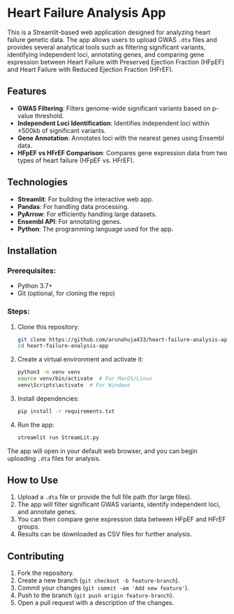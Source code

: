 # Heart Failure Analysis App

This is a Streamlit-based web application designed for analyzing heart failure genetic data. The app allows users to upload GWAS `.dta` files and provides several analytical tools such as filtering significant variants, identifying independent loci, annotating genes, and comparing gene expression between Heart Failure with Preserved Ejection Fraction (HFpEF) and Heart Failure with Reduced Ejection Fraction (HFrEF).

## Features
- **GWAS Filtering**: Filters genome-wide significant variants based on p-value threshold.
- **Independent Loci Identification**: Identifies independent loci within ±500kb of significant variants.
- **Gene Annotation**: Annotates loci with the nearest genes using Ensembl data.
- **HFpEF vs HFrEF Comparison**: Compares gene expression data from two types of heart failure (HFpEF vs. HFrEF).

## Technologies
- **Streamlit**: For building the interactive web app.
- **Pandas**: For handling data processing.
- **PyArrow**: For efficiently handling large datasets.
- **Ensembl API**: For annotating genes.
- **Python**: The programming language used for the app.

## Installation

### Prerequisites:
- Python 3.7+
- Git (optional, for cloning the repo)

### Steps:
1. Clone this repository:
    ```bash
    git clone https://github.com/arunahuja433/heart-failure-analysis-app.git
    cd heart-failure-analysis-app
    ```

2. Create a virtual environment and activate it:
    ```bash
    python3 -m venv venv
    source venv/bin/activate  # For MacOS/Linux
    venv\Scripts\activate  # For Windows
    ```

3. Install dependencies:
    ```bash
    pip install -r requirements.txt
    ```

4. Run the app:
    ```bash
    streamlit run StreamLit.py
    ```

The app will open in your default web browser, and you can begin uploading `.dta` files for analysis.

## How to Use
1. Upload a `.dta` file or provide the full file path (for large files).
2. The app will filter significant GWAS variants, identify independent loci, and annotate genes.
3. You can then compare gene expression data between HFpEF and HFrEF groups.
4. Results can be downloaded as CSV files for further analysis.

## Contributing
1. Fork the repository.
2. Create a new branch (`git checkout -b feature-branch`).
3. Commit your changes (`git commit -am 'Add new feature'`).
4. Push to the branch (`git push origin feature-branch`).
5. Open a pull request with a description of the changes.



